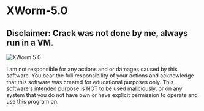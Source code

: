 # XWorm-5.0
## Disclaimer: Crack was not done by me, always run in a VM.

![XWorm 5 0](https://github.com/HamanHarasha/XWorm-5.0/assets/135638516/ce54d49f-9b25-4da9-b28f-909518a15a81)


I am not responsible for any actions and or damages caused by this software. You bear the full responsibility of your actions and acknowledge that this software was created for educational purposes only. This software's intended purpose is NOT to be used maliciously, or on any system that you do not have own or have explicit permission to operate and use this program on.

